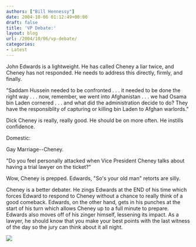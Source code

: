 ```yaml
---
authors: ["Bill Hennessy"]
date: 2004-10-06 01:12:49+00:00
draft: false
title: 'VP Debate:'
layout: blog
url: /2004/10/06/vp-debate/
categories:
- Latest
---
```


John Edwards is a lightweight.  He has called Cheney a liar twice, and Cheney has not responded.  He needs to address this directly, firmly, and finally.  




"Saddam Hussein needed to be confronted . . . it needed to be done the right way . . . now, remember, we went into Afghanistan  . . . we had Osama bin Laden cornered . . . and what did the administration decide to do?  They have the responsiblity of capturing or killing bin Laden to Afghan warlords."




Dick Cheney is really, really good.  He should be on more often.  He instills confidence.
















Domestic:










Gay Marriage--Cheney. 







"Do you feel personally attacked when Vice President Cheney talks about having a trial lawyer on the ticket?"







Wow, Cheney is prepped. Edwards, "So's your old man" retorts are silly.







Cheney is a better debater. He zings Edwards at the END of his time which forces Edward to respond to Cheney without a chance to really think of a good comeback. Edwards, on the other hand, gets in his punches at the start of his turn which allows Cheney up to a full minute to prepare. Edwards also moves off of his zinger himself, lessening its impact.  As a lawyer, he should know that you make your best points with the last witness of the day so the jury can think about it all night. 

![](https://blog.billhennessy.com/aggbug.aspx?PostID=539)

